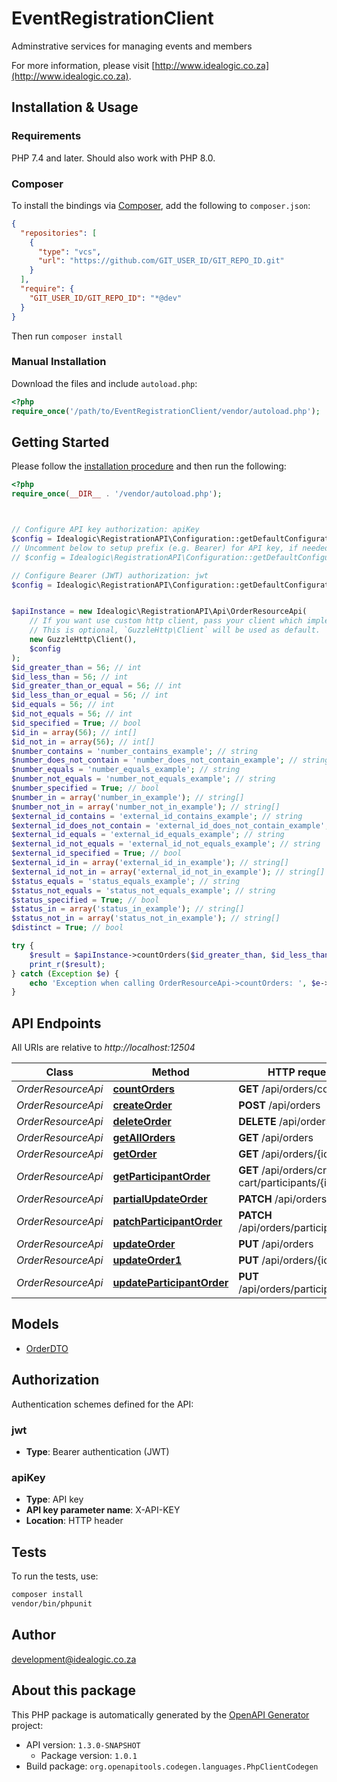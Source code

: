 # EventRegistrationClient

Adminstrative services for managing events and members

For more information, please visit [http://www.idealogic.co.za](http://www.idealogic.co.za).

## Installation & Usage

### Requirements

PHP 7.4 and later.
Should also work with PHP 8.0.

### Composer

To install the bindings via [Composer](https://getcomposer.org/), add the following to `composer.json`:

```json
{
  "repositories": [
    {
      "type": "vcs",
      "url": "https://github.com/GIT_USER_ID/GIT_REPO_ID.git"
    }
  ],
  "require": {
    "GIT_USER_ID/GIT_REPO_ID": "*@dev"
  }
}
```

Then run `composer install`

### Manual Installation

Download the files and include `autoload.php`:

```php
<?php
require_once('/path/to/EventRegistrationClient/vendor/autoload.php');
```

## Getting Started

Please follow the [installation procedure](#installation--usage) and then run the following:

```php
<?php
require_once(__DIR__ . '/vendor/autoload.php');



// Configure API key authorization: apiKey
$config = Idealogic\RegistrationAPI\Configuration::getDefaultConfiguration()->setApiKey('X-API-KEY', 'YOUR_API_KEY');
// Uncomment below to setup prefix (e.g. Bearer) for API key, if needed
// $config = Idealogic\RegistrationAPI\Configuration::getDefaultConfiguration()->setApiKeyPrefix('X-API-KEY', 'Bearer');

// Configure Bearer (JWT) authorization: jwt
$config = Idealogic\RegistrationAPI\Configuration::getDefaultConfiguration()->setAccessToken('YOUR_ACCESS_TOKEN');


$apiInstance = new Idealogic\RegistrationAPI\Api\OrderResourceApi(
    // If you want use custom http client, pass your client which implements `GuzzleHttp\ClientInterface`.
    // This is optional, `GuzzleHttp\Client` will be used as default.
    new GuzzleHttp\Client(),
    $config
);
$id_greater_than = 56; // int
$id_less_than = 56; // int
$id_greater_than_or_equal = 56; // int
$id_less_than_or_equal = 56; // int
$id_equals = 56; // int
$id_not_equals = 56; // int
$id_specified = True; // bool
$id_in = array(56); // int[]
$id_not_in = array(56); // int[]
$number_contains = 'number_contains_example'; // string
$number_does_not_contain = 'number_does_not_contain_example'; // string
$number_equals = 'number_equals_example'; // string
$number_not_equals = 'number_not_equals_example'; // string
$number_specified = True; // bool
$number_in = array('number_in_example'); // string[]
$number_not_in = array('number_not_in_example'); // string[]
$external_id_contains = 'external_id_contains_example'; // string
$external_id_does_not_contain = 'external_id_does_not_contain_example'; // string
$external_id_equals = 'external_id_equals_example'; // string
$external_id_not_equals = 'external_id_not_equals_example'; // string
$external_id_specified = True; // bool
$external_id_in = array('external_id_in_example'); // string[]
$external_id_not_in = array('external_id_not_in_example'); // string[]
$status_equals = 'status_equals_example'; // string
$status_not_equals = 'status_not_equals_example'; // string
$status_specified = True; // bool
$status_in = array('status_in_example'); // string[]
$status_not_in = array('status_not_in_example'); // string[]
$distinct = True; // bool

try {
    $result = $apiInstance->countOrders($id_greater_than, $id_less_than, $id_greater_than_or_equal, $id_less_than_or_equal, $id_equals, $id_not_equals, $id_specified, $id_in, $id_not_in, $number_contains, $number_does_not_contain, $number_equals, $number_not_equals, $number_specified, $number_in, $number_not_in, $external_id_contains, $external_id_does_not_contain, $external_id_equals, $external_id_not_equals, $external_id_specified, $external_id_in, $external_id_not_in, $status_equals, $status_not_equals, $status_specified, $status_in, $status_not_in, $distinct);
    print_r($result);
} catch (Exception $e) {
    echo 'Exception when calling OrderResourceApi->countOrders: ', $e->getMessage(), PHP_EOL;
}

```

## API Endpoints

All URIs are relative to *http://localhost:12504*

Class | Method | HTTP request | Description
------------ | ------------- | ------------- | -------------
*OrderResourceApi* | [**countOrders**](docs/Api/OrderResourceApi.md#countorders) | **GET** /api/orders/count | 
*OrderResourceApi* | [**createOrder**](docs/Api/OrderResourceApi.md#createorder) | **POST** /api/orders | 
*OrderResourceApi* | [**deleteOrder**](docs/Api/OrderResourceApi.md#deleteorder) | **DELETE** /api/orders/{id} | 
*OrderResourceApi* | [**getAllOrders**](docs/Api/OrderResourceApi.md#getallorders) | **GET** /api/orders | 
*OrderResourceApi* | [**getOrder**](docs/Api/OrderResourceApi.md#getorder) | **GET** /api/orders/{id} | 
*OrderResourceApi* | [**getParticipantOrder**](docs/Api/OrderResourceApi.md#getparticipantorder) | **GET** /api/orders/create-cart/participants/{id} | 
*OrderResourceApi* | [**partialUpdateOrder**](docs/Api/OrderResourceApi.md#partialupdateorder) | **PATCH** /api/orders/{id} | 
*OrderResourceApi* | [**patchParticipantOrder**](docs/Api/OrderResourceApi.md#patchparticipantorder) | **PATCH** /api/orders/participant/{id} | 
*OrderResourceApi* | [**updateOrder**](docs/Api/OrderResourceApi.md#updateorder) | **PUT** /api/orders | 
*OrderResourceApi* | [**updateOrder1**](docs/Api/OrderResourceApi.md#updateorder1) | **PUT** /api/orders/{id} | 
*OrderResourceApi* | [**updateParticipantOrder**](docs/Api/OrderResourceApi.md#updateparticipantorder) | **PUT** /api/orders/participant/{id} | 

## Models

- [OrderDTO](docs/Model/OrderDTO.md)

## Authorization

Authentication schemes defined for the API:
### jwt

- **Type**: Bearer authentication (JWT)

### apiKey

- **Type**: API key
- **API key parameter name**: X-API-KEY
- **Location**: HTTP header


## Tests

To run the tests, use:

```bash
composer install
vendor/bin/phpunit
```

## Author

development@idealogic.co.za

## About this package

This PHP package is automatically generated by the [OpenAPI Generator](https://openapi-generator.tech) project:

- API version: `1.3.0-SNAPSHOT`
    - Package version: `1.0.1`
- Build package: `org.openapitools.codegen.languages.PhpClientCodegen`

